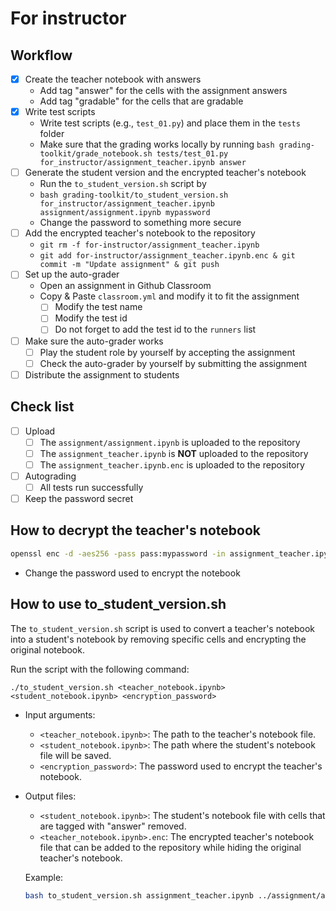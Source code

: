 # For instructor

## Workflow

- [x] Create the teacher notebook with answers
  - Add tag "answer" for the cells with the assignment answers
  - Add tag "gradable" for the cells that are gradable
- [x] Write test scripts
  - Write test scripts (e.g., `test_01.py`) and place them in the `tests` folder
  - Make sure that the grading works locally by running `bash grading-toolkit/grade_notebook.sh tests/test_01.py for_instructor/assignment_teacher.ipynb answer`
- [ ] Generate the student version and the encrypted teacher's notebook
  - Run the `to_student_version.sh` script by
  - `bash grading-toolkit/to_student_version.sh for_instructor/assignment_teacher.ipynb assignment/assignment.ipynb mypassword`
  - Change the password to something more secure
- [ ] Add the encrypted teacher's notebook to the repository
  - `git rm -f for-instructor/assignment_teacher.ipynb`
  - `git add for-instructor/assignment_teacher.ipynb.enc & git commit -m "Update assignment" & git push`
- [ ] Set up the auto-grader
  - Open an assignment in Github Classroom
  - Copy & Paste `classroom.yml` and modify it to fit the assignment
    - [ ] Modify the test name
    - [ ] Modify the test id
    - [ ] Do not forget to add the test id to the `runners` list
- [ ] Make sure the auto-grader works
  - [ ] Play the student role by yourself by accepting the assignment
  - [ ] Check the auto-grader by yourself by submitting the assignment
- [ ] Distribute the assignment to students

## Check list

- [ ] Upload
  - [ ] The `assignment/assignment.ipynb` is uploaded to the repository
  - [ ] The `assignment_teacher.ipynb` is **NOT** uploaded to the repository
  - [ ] The `assignment_teacher.ipynb.enc` is uploaded to the repository
- [ ] Autograding
  - [ ] All tests run successfully
- [ ] Keep the password secret

## How to decrypt the teacher's notebook

```bash
openssl enc -d -aes256 -pass pass:mypassword -in assignment_teacher.ipynb.enc >assignment_teacher.ipynb
```
- Change the password used to encrypt the notebook

## How to use to_student_version.sh

The `to_student_version.sh` script is used to convert a teacher's notebook into a student's notebook by removing specific cells and encrypting the original notebook.

Run the script with the following command:
```
./to_student_version.sh <teacher_notebook.ipynb> <student_notebook.ipynb> <encryption_password>
```
- Input arguments:
  - `<teacher_notebook.ipynb>`: The path to the teacher's notebook file.
  - `<student_notebook.ipynb>`: The path where the student's notebook file will be saved.
  - `<encryption_password>`: The password used to encrypt the teacher's notebook.
- Output files:
  - `<student_notebook.ipynb>`: The student's notebook file with cells that are tagged with "answer" removed.
  - `<teacher_notebook.ipynb>.enc`: The encrypted teacher's notebook file that can be added to the repository while hiding the original teacher's notebook.

  Example:
  ```bash
  bash to_student_version.sh assignment_teacher.ipynb ../assignment/assignment.ipynb mypassword
  ```
